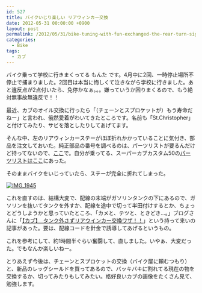 ```yaml
---
id: 527
title: バイクいじり楽しい リアウィンカー交換
date: 2012-05-31 00:00:00 +0900
layout: post
permalink: /2012/05/31/bike-tuning-with-fun-exchanged-the-rear-turn-signal/
categories:
  - Bike
tags:
  - カブ
---
```

バイク乗って学校に行きまくってる もんた です。4月中に2回、一時停止場所不停止で捕まりました。2回目は本当に悔しくて泣きながら学校に行きました。あと違反点が2点付いたら、免停かなぁ。。。嫌っていうか困りまくるので、もう絶対無事故無違反で！！

<!--more-->

最近、カブのオイル交換に行ったら「（チェーンとスプロケットが）もう寿命だねー」と言われ、俄然愛着がわいてきたところです。名前も「St.Christopher」と付けてみたり、サビを落としたりしてあげてます。

そんな中、左のリアウィンカーステーがほぼ折れかかっていることに気付き、部品を注文しておいた。純正部品の番号を調べるのは、パーツリストが要るんだけど持ってないので、<a href="http://www.cmsnl.com/" target="_blank">ここ</a>で。自分が乗ってる、スーパーカブカスタム50の<a href="http://www.cmsnl.com/honda-c50_model8259/partslist/" target="_blank">パーツリストはここ</a>にあった。

そのままバイクをいじっていたら、ステーが完全に折れてしまった。
  
[<img src="media/IMG_1945.jpg" alt="IMG_1945" class="alignnone size-large wp-image-2197" />](media/IMG_1945.jpg)

これを直すのは、結構大変で、配線の末端がガソリンタンクの下にあるので、ガソリンを抜いてタンクを外すか、配線を途中で切って半田付けするとか、ちょっとどうしようかと思っていたところ、「カメと、テツと、ときどき…。」ブログさんに「<a href="http://cametetsu.exblog.jp/13600498/" target="_blank">【カブ】　タンク外さずリアウインカー交換ワザ！！</a>」という持って来いの記事があった。要は、配線コードを針金で誘導してあげるというもの。
  
これを参考にして、約1時間半ぐらい奮闘して、直しました。いやぁ、大変だった。でもなんか楽しいねー。

とりあえず今後は、チェーンとスプロケットの交換（バイク屋に頼むつもり）と、新品のレッグシールドを買ってあるので、バッキバキに割れてる現在の物を交換するか、切ってみたりもしてみたい。格好良いカブの画像をたくさん見て、勉強します。
